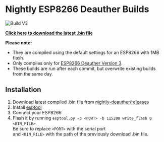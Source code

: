 # Nightly ESP8266 Deauther Builds

![Build V3](https://github.com/SpacehuhnTech/nightly-deauther/workflows/Build%20V3/badge.svg)

[**Click here to download the latest .bin file**](https://github.com/SpacehuhnTech/nightly-deauther/releases/download/Nightly-V3/esp8266_deauther_V3_1M_Nightly.bin)

**Please note:**   
* They are compiled using the default settings for an ESP8266 with 1MB flash.  
* Only compiles only for [ESP8266 Deauther Version 3](https://github.com/SpacehuhnTech/esp8266_deauther/tree/v3).  
* These builds are run after each commit, but overwrite existing builds from the same day.  

## Installation

1. Download latest compiled .bin file from [nightly-deauther/releases](https://github.com/SpacehuhnTech/nightly-deauther/releases)
2. Install [esptool](https://github.com/espressif/esptool/)
3. Connect your ESP8266
4. Flash it by running `esptool.py -p <PORT> -b 115200 write_flash 0 <BIN_FILE>`.  
   Be sure to replace `<PORT>` with the serial port  
   and `<BIN_FILE>` with the path of the previously download .bin file.
